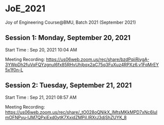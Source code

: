 # JoE_2021
Joy of Engineering Course@BMU, Batch 2021 (September 2021)


## Session 1: Monday, September 20, 2021

Start Time : Sep 20, 2021 10:04 AM

Meeting Recording:
https://us06web.zoom.us/rec/share/bzdPqiiRiygA-3YWpDh2fuVqFQYzgnuI6fx85RHvUhjbqx2aC75q3FuXuz4RPXz6.v1FqMrEY5x1f0n-L


## Session 2: Tuesday, September 21, 2021

Start Time : Sep 21, 2021 08:57 AM

Meeting Recording:
https://us06web.zoom.us/rec/share/_tO028oQNikX_lMtsMKkMPD7xNc6lulmOFNPyu-lJM7QPxiExd0ytK7XxidZMPiI.IRXrJ3djShZUYK_8

